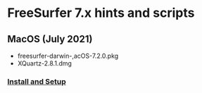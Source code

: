 # FreeSurfer 7.x hints and scripts



## MacOS (July 2021)

- freesurfer-darwin-,acOS-7.2.0.pkg 
- XQuartz-2.8.1.dmg

### [Install and Setup](https://surfer.nmr.mgh.harvard.edu/fswiki//FS7_mac)

